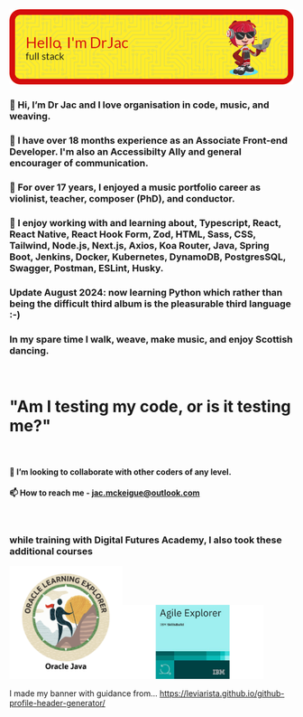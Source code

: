 <img src="header-j.png" alt="Alt text" title="Header saying Hi I'm Dr Jac, Software Engineer, with a picture of a cartoon cat holding a laptop">

### 👋 Hi, I’m Dr Jac and I love organisation in code, music, and weaving.
### 👀 I have over 18 months experience as an Associate Front-end Developer. I'm also an Accessibilty Ally and general encourager of communication.
### 🎻 For over 17 years, I enjoyed a music portfolio career as violinist, teacher, composer (PhD), and conductor.
### 🌱 I enjoy working with and learning about, Typescript, React, React Native, React Hook Form, Zod, HTML, Sass, CSS, Tailwind, Node.js, Next.js, Axios, Koa Router, Java, Spring Boot, Jenkins, Docker, Kubernetes, DynamoDB, PostgresSQL, Swagger, Postman, ESLint, Husky. 
### Update August 2024: now learning Python which rather than being the difficult third album is the pleasurable third language :-)

### In my spare time I walk, weave, make music, and enjoy Scottish dancing.

<br>

#          "Am I testing my code, or is it testing me?"
<br>

#### 💞️ I’m looking to collaborate with other coders of any level.
#### 📫 How to reach me - jac.mckeigue@outlook.com
<br>


### while training with Digital Futures Academy, I also took these additional courses
<img src="explorer.png" width=200><img src="Agileexp.jpg" width=250>
<br>

I made my banner with guidance from... https://leviarista.github.io/github-profile-header-generator/

<!---
JacDoesJS/JacDoesJS is a ✨ special ✨ repository because its `README.md` (this file) appears on your GitHub profile.
You can click the Preview link to take a look at your changes.
--->
